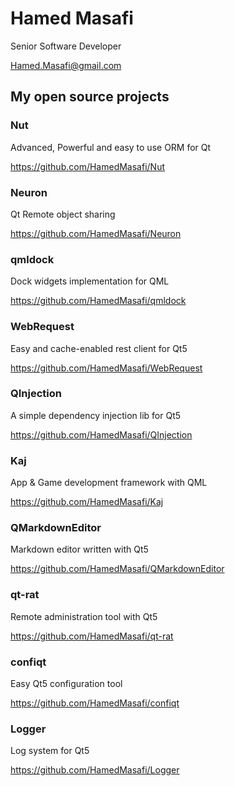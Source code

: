 # Hamed Masafi
Senior Software Developer

Hamed.Masafi@gmail.com

## My open source projects

### Nut
Advanced, Powerful and easy to use ORM for Qt

https://github.com/HamedMasafi/Nut

### Neuron
Qt Remote object sharing

https://github.com/HamedMasafi/Neuron

### qmldock
Dock widgets implementation for QML

https://github.com/HamedMasafi/qmldock

### WebRequest
Easy and cache-enabled rest client for Qt5

https://github.com/HamedMasafi/WebRequest

### QInjection
A simple dependency injection lib for Qt5

https://github.com/HamedMasafi/QInjection

### Kaj
App & Game development framework with QML

https://github.com/HamedMasafi/Kaj

### QMarkdownEditor
Markdown editor written with Qt5

https://github.com/HamedMasafi/QMarkdownEditor

### qt-rat
Remote administration tool with Qt5

https://github.com/HamedMasafi/qt-rat

### confiqt
Easy Qt5 configuration tool

https://github.com/HamedMasafi/confiqt

### Logger
Log system for Qt5

https://github.com/HamedMasafi/Logger